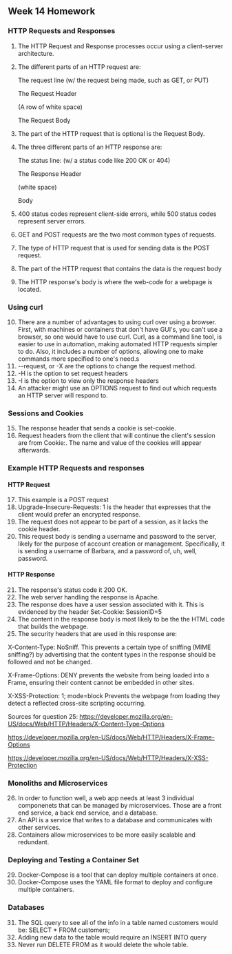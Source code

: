 ## Week 14 Homework

### HTTP Requests and Responses

1) The HTTP Request and Response processes occur using a client-server architecture.
2) The different parts of an HTTP request are:

    The request line (w/ the request being made, such as GET, or PUT)

    The Request Header

    (A row of white space)

    The Request Body

3) The part of the HTTP request that is optional is the Request Body.
4) The three different parts of an HTTP response are:

    The status line: (w/ a status code like 200 OK or 404)
    
    The Response Header
    
    (white space)
    
    Body
    
5) 400 status codes represent client-side errors, while 500 status codes represent server errors.
6) GET and POST requests are the two most common types of requests.
7) The type of HTTP request that is used for sending data is the POST request.
8) The part of the HTTP request that contains the data is the request body
9) The HTTP response's body is where the web-code for a webpage is located.

### Using curl

10) There are a number of advantages to using curl over using a browser. First, with machines or containers that don't have GUI's, you can't use a browser, so one would have to use curl. Curl, as a command line tool, is easier to use in automation, making automated HTTP requests simpler to do. Also, it includes a number of options, allowing one to make commands more specified to one's need.s
11) --request, or -X are the options to change the request method.
12) -H is the option to set request headers
13) -I is the option to view only the response headers
14) An attacker might use an OPTIONS request to find out which requests an HTTP server will respond to.

### Sessions and Cookies

15) The response header that sends a cookie is set-cookie.
16) Request headers from the client that will continue the client's session are from Cookie:. The name and value of the cookies will appear afterwards.

### Example HTTP Requests and responses

#### HTTP Request
17) This example is a POST request
18) Upgrade-Insecure-Requests: 1 is the header that expresses that the client would prefer an encrypted response.
19) The request does not appear to be part of a session, as it lacks the cookie header.
20) This request body is sending a username and password to the server, likely for the purpose of account creation or management. Specifically, it is sending a username of Barbara, and a password of, uh, well, password.

#### HTTP Response
21) The response's status code it 200 OK.
22) The web server handling the response is Apache.
23) The response does have a user session associated with it. This is evidenced by the header Set-Cookie: SessionID=5
24) The content in the response body is most likely to be the the HTML code that builds the webpage.
25) The security headers that are used in this response are:

X-Content-Type: NoSniff. This prevents a certain type of sniffing (MIME sniffing?) by advertising that the content types in the response should be followed and not be changed.

X-Frame-Options: DENY prevents the website from being loaded into a Frame, ensuring their content cannot be embedded in other sites.

X-XSS-Protection: 1; mode=block Prevents the webpage from loading they detect a reflected cross-site scripting occurring. 


Sources for question 25: https://developer.mozilla.org/en-US/docs/Web/HTTP/Headers/X-Content-Type-Options 

https://developer.mozilla.org/en-US/docs/Web/HTTP/Headers/X-Frame-Options 

https://developer.mozilla.org/en-US/docs/Web/HTTP/Headers/X-XSS-Protection

### Monoliths and Microservices

26) In order to function well, a web app needs at least 3 individual componenets that can be managed by microservices. Those are a front end service, a back end service, and a database.
27) An API is a service that writes to a database and communicates with other services.
28) Containers allow microservices to be more easily scalable and redundant.

### Deploying and Testing a Container Set

29) Docker-Compose is a tool that can deploy multiple containers at once.
30) Docker-Compose uses the YAML file format to deploy and configure multiple containers.

### Databases

31) The SQL query to see all of the info in a table named customers would be: SELECT * FROM customers;
32) Adding new data to the table would require an INSERT INTO query
33) Never run DELETE FROM <table name> as it would delete the whole table.
